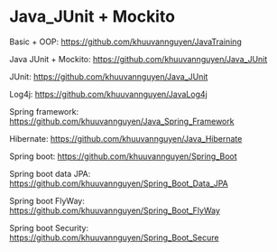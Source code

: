 # Java_JUnit + Mockito

Basic + OOP: https://github.com/khuuvannguyen/JavaTraining

Java JUnit + Mockito: https://github.com/khuuvannguyen/Java_JUnit

JUnit: https://github.com/khuuvannguyen/Java_JUnit

Log4j: https://github.com/khuuvannguyen/JavaLog4j

Spring framework: https://github.com/khuuvannguyen/Java_Spring_Framework

Hibernate: https://github.com/khuuvannguyen/Java_Hibernate

Spring boot: https://github.com/khuuvannguyen/Spring_Boot

Spring boot data JPA: https://github.com/khuuvannguyen/Spring_Boot_Data_JPA

Spring boot FlyWay: https://github.com/khuuvannguyen/Spring_Boot_FlyWay

Spring boot Security: https://github.com/khuuvannguyen/Spring_Boot_Secure
